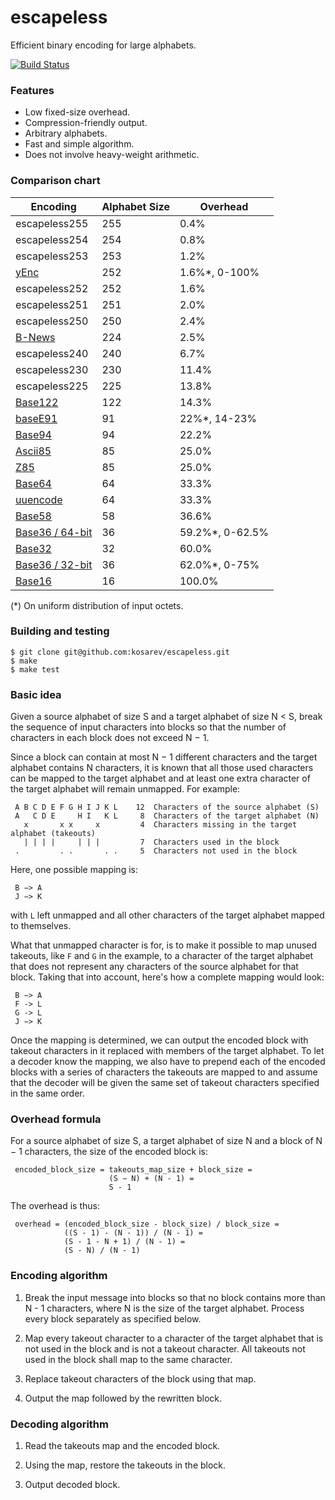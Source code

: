 # escapeless
Efficient binary encoding for large alphabets.

[![Build Status](https://travis-ci.org/kosarev/escapeless.svg?branch=master)](https://travis-ci.org/kosarev/escapeless)

### Features

* Low fixed-size overhead.
* Compression-friendly output.
* Arbitrary alphabets.
* Fast and simple algorithm.
* Does not involve heavy-weight arithmetic.


### Comparison chart

| Encoding         | Alphabet Size | Overhead |
| ---------------- | ------------- | -------- |
| escapeless255    | 255           |     0.4% |
| escapeless254    | 254           |     0.8% |
| escapeless253    | 253           |     1.2% |
| [yEnc](http://www.yenc.org/yenc-draft.1.3.txt)          | 252 | 1.6%*, 0-100% |
| escapeless252    | 252           |     1.6% |
| escapeless251    | 251           |     2.0% |
| escapeless250    | 250           |     2.4% |
| [B-News](http://b-news.sourceforge.net/)                | 224 | 2.5% |
| escapeless240    | 240           |     6.7% |
| escapeless230    | 230           |    11.4% |
| escapeless225    | 225           |    13.8% |
| [Base122](http://blog.kevinalbs.com/base122)            | 122 | 14.3% |
| [baseE91](http://base91.sourceforge.net/)               |  91 | 22%*, 14-23% |
| [Base94](https://gist.github.com/iso2022jp/4054241)     |  94 | 22.2% |
| [Ascii85](https://en.wikipedia.org/wiki/Ascii85)        |  85 | 25.0% |
| [Z85](https://rfc.zeromq.org/spec:32/Z85/)              |  85 | 25.0% |
| [Base64](https://en.wikipedia.org/wiki/Base16)          |  64 | 33.3% |
| [uuencode](https://en.wikipedia.org/wiki/Uuencoding)    |  64 | 33.3% |
| [Base58](https://en.wikipedia.org/wiki/Base58)          |  58 | 36.6% |
| [Base36 / 64-bit](https://en.wikipedia.org/wiki/Base36) |  36 | 59.2%*, 0-62.5% |
| [Base32](https://en.wikipedia.org/wiki/Base32)          |  32 | 60.0% |
| [Base36 / 32-bit](https://en.wikipedia.org/wiki/Base36) |  36 | 62.0%*, 0-75% |
| [Base16](https://en.wikipedia.org/wiki/Base16)          |  16 | 100.0% |

(*) On uniform distribution of input octets.


### Building and testing

```shell
$ git clone git@github.com:kosarev/escapeless.git
$ make
$ make test
```


### Basic idea

Given a source alphabet of size S and a target alphabet of size
N < S, break the sequence of input characters into blocks so that
the number of characters in each block does not exceed N − 1.

Since a block can contain at most N − 1 different characters and
the target alphabet contains N characters, it is known that all
those used characters can be mapped to the target alphabet and at
least one extra character of the target alphabet will remain
unmapped.
For example:
```
 A B C D E F G H I J K L    12  Characters of the source alphabet (S)
 A   C D E     H I   K L     8  Characters of the target alphabet (N)
   x       x x     x         4  Characters missing in the target alphabet (takeouts)
   | | | |     | | |         7  Characters used in the block
 .         . .       . .     5  Characters not used in the block
```

Here, one possible mapping is:
```
 B −> A
 J −> K
```
with `L` left unmapped and all other characters of the target
alphabet mapped to themselves.

What that unmapped character is for, is to make it possible to
map unused takeouts, like `F` and `G` in the example, to a
character of the target alphabet that does not represent any
characters of the source alphabet for that block.
Taking that into account, here's how a complete mapping would
look:
```
 B −> A
 F -> L
 G -> L
 J −> K
```

Once the mapping is determined, we can output the encoded block
with takeout characters in it replaced with members of the target
alphabet.
To let a decoder know the mapping, we also have to prepend each
of the encoded blocks with a series of characters the takeouts
are mapped to and assume that the decoder will be given the same
set of takeout characters specified in the same order.


### Overhead formula

For a source alphabet of size S, a target alphabet of size N and
a block of N − 1 characters, the size of the encoded block is:
```
 encoded_block_size = takeouts_map_size + block_size =
                      (S − N) + (N - 1) =
                      S - 1
```

The overhead is thus:
```
 overhead = (encoded_block_size - block_size) / block_size =
            ((S - 1) - (N - 1)) / (N - 1) =
            (S - 1 - N + 1) / (N - 1) =
            (S - N) / (N - 1)
```


### Encoding algorithm

1. Break the input message into blocks so that no block contains
   more than N - 1 characters, where N is the size of the target
   alphabet.
   Process every block separately as specified below.

2. Map every takeout character to a character of the target
   alphabet that is not used in the block and is not a takeout
   character.
   All takeouts not used in the block shall map to the same
   character.

3. Replace takeout characters of the block using that map.

4. Output the map followed by the rewritten block.


### Decoding algorithm

1. Read the takeouts map and the encoded block.

3. Using the map, restore the takeouts in the block.

3. Output decoded block.
